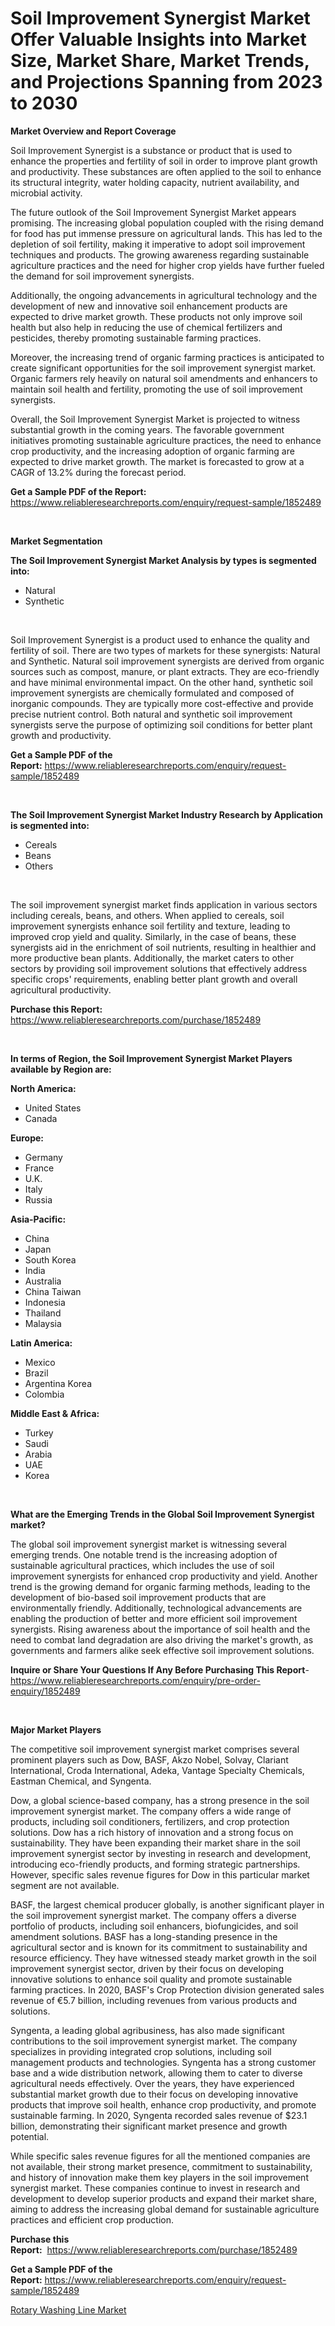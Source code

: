 <p><h1>Soil Improvement Synergist Market Offer Valuable Insights into Market Size, Market Share, Market Trends, and Projections Spanning from 2023 to 2030</h1></p><p><strong>Market Overview and Report Coverage</strong></p>
<p><p>Soil Improvement Synergist is a substance or product that is used to enhance the properties and fertility of soil in order to improve plant growth and productivity. These substances are often applied to the soil to enhance its structural integrity, water holding capacity, nutrient availability, and microbial activity.</p><p>The future outlook of the Soil Improvement Synergist Market appears promising. The increasing global population coupled with the rising demand for food has put immense pressure on agricultural lands. This has led to the depletion of soil fertility, making it imperative to adopt soil improvement techniques and products. The growing awareness regarding sustainable agriculture practices and the need for higher crop yields have further fueled the demand for soil improvement synergists.</p><p>Additionally, the ongoing advancements in agricultural technology and the development of new and innovative soil enhancement products are expected to drive market growth. These products not only improve soil health but also help in reducing the use of chemical fertilizers and pesticides, thereby promoting sustainable farming practices.</p><p>Moreover, the increasing trend of organic farming practices is anticipated to create significant opportunities for the soil improvement synergist market. Organic farmers rely heavily on natural soil amendments and enhancers to maintain soil health and fertility, promoting the use of soil improvement synergists.</p><p>Overall, the Soil Improvement Synergist Market is projected to witness substantial growth in the coming years. The favorable government initiatives promoting sustainable agriculture practices, the need to enhance crop productivity, and the increasing adoption of organic farming are expected to drive market growth. The market is forecasted to grow at a CAGR of 13.2% during the forecast period.</p></p>
<p><strong>Get a Sample PDF of the Report:</strong> <a href="https://www.reliableresearchreports.com/enquiry/request-sample/1852489">https://www.reliableresearchreports.com/enquiry/request-sample/1852489</a></p>
<p>&nbsp;</p>
<p><strong>Market Segmentation</strong></p>
<p><strong>The Soil Improvement Synergist Market Analysis by types is segmented into:</strong></p>
<p><ul><li>Natural</li><li>Synthetic</li></ul></p>
<p>&nbsp;</p>
<p><p>Soil Improvement Synergist is a product used to enhance the quality and fertility of soil. There are two types of markets for these synergists: Natural and Synthetic. Natural soil improvement synergists are derived from organic sources such as compost, manure, or plant extracts. They are eco-friendly and have minimal environmental impact. On the other hand, synthetic soil improvement synergists are chemically formulated and composed of inorganic compounds. They are typically more cost-effective and provide precise nutrient control. Both natural and synthetic soil improvement synergists serve the purpose of optimizing soil conditions for better plant growth and productivity.</p></p>
<p><strong>Get a Sample PDF of the Report:</strong>&nbsp;<a href="https://www.reliableresearchreports.com/enquiry/request-sample/1852489">https://www.reliableresearchreports.com/enquiry/request-sample/1852489</a></p>
<p>&nbsp;</p>
<p><strong>The Soil Improvement Synergist Market Industry Research by Application is segmented into:</strong></p>
<p><ul><li>Cereals</li><li>Beans</li><li>Others</li></ul></p>
<p>&nbsp;</p>
<p><p>The soil improvement synergist market finds application in various sectors including cereals, beans, and others. When applied to cereals, soil improvement synergists enhance soil fertility and texture, leading to improved crop yield and quality. Similarly, in the case of beans, these synergists aid in the enrichment of soil nutrients, resulting in healthier and more productive bean plants. Additionally, the market caters to other sectors by providing soil improvement solutions that effectively address specific crops' requirements, enabling better plant growth and overall agricultural productivity.</p></p>
<p><strong>Purchase this Report:</strong>&nbsp; <a href="https://www.reliableresearchreports.com/purchase/1852489">https://www.reliableresearchreports.com/purchase/1852489</a></p>
<p>&nbsp;</p>
<p><strong>In terms of Region, the Soil Improvement Synergist Market Players available by Region are:</strong></p>
<p>
    <p> <strong> North America: </strong>
        <ul>
            <li>United States</li>
            <li>Canada</li>
        </ul>
        </p> 
    <p> <strong> Europe: </strong>
        <ul>
            <li>Germany</li>
            <li>France</li>
            <li>U.K.</li>
            <li>Italy</li>
            <li>Russia</li>
        </ul>
        </p> 
    <p> <strong> Asia-Pacific: </strong>
        <ul>
            <li>China</li>
            <li>Japan</li>
            <li>South Korea</li>
            <li>India</li>
            <li>Australia</li>
            <li>China Taiwan</li>
            <li>Indonesia</li>
            <li>Thailand</li>
            <li>Malaysia</li>
        </ul>
        </p> 
    <p> <strong> Latin America: </strong>
        <ul>
            <li>Mexico</li>
            <li>Brazil</li>
            <li>Argentina Korea</li>
            <li>Colombia</li>
        </ul>
        </p> 
    <p> <strong> Middle East & Africa: </strong>
        <ul>
            <li>Turkey</li>
            <li>Saudi</li>
            <li>Arabia</li>
            <li>UAE</li>
            <li>Korea</li>
        </ul>
    </p>
    </p>
<p>&nbsp;</p>
<p><strong>What are the Emerging Trends in the Global Soil Improvement Synergist market?</strong></p>
<p><p>The global soil improvement synergist market is witnessing several emerging trends. One notable trend is the increasing adoption of sustainable agricultural practices, which includes the use of soil improvement synergists for enhanced crop productivity and yield. Another trend is the growing demand for organic farming methods, leading to the development of bio-based soil improvement products that are environmentally friendly. Additionally, technological advancements are enabling the production of better and more efficient soil improvement synergists. Rising awareness about the importance of soil health and the need to combat land degradation are also driving the market's growth, as governments and farmers alike seek effective soil improvement solutions.</p></p>
<p><strong>Inquire or Share Your Questions If Any Before Purchasing This Report</strong>- <a href="https://www.reliableresearchreports.com/enquiry/pre-order-enquiry/1852489">https://www.reliableresearchreports.com/enquiry/pre-order-enquiry/1852489</a></p>
<p>&nbsp;</p>
<p><strong>Major Market Players</strong></p>
<p><p>The competitive soil improvement synergist market comprises several prominent players such as Dow, BASF, Akzo Nobel, Solvay, Clariant International, Croda International, Adeka, Vantage Specialty Chemicals, Eastman Chemical, and Syngenta. </p><p>Dow, a global science-based company, has a strong presence in the soil improvement synergist market. The company offers a wide range of products, including soil conditioners, fertilizers, and crop protection solutions. Dow has a rich history of innovation and a strong focus on sustainability. They have been expanding their market share in the soil improvement synergist sector by investing in research and development, introducing eco-friendly products, and forming strategic partnerships. However, specific sales revenue figures for Dow in this particular market segment are not available.</p><p>BASF, the largest chemical producer globally, is another significant player in the soil improvement synergist market. The company offers a diverse portfolio of products, including soil enhancers, biofungicides, and soil amendment solutions. BASF has a long-standing presence in the agricultural sector and is known for its commitment to sustainability and resource efficiency. They have witnessed steady market growth in the soil improvement synergist sector, driven by their focus on developing innovative solutions to enhance soil quality and promote sustainable farming practices. In 2020, BASF's Crop Protection division generated sales revenue of €5.7 billion, including revenues from various products and solutions.</p><p>Syngenta, a leading global agribusiness, has also made significant contributions to the soil improvement synergist market. The company specializes in providing integrated crop solutions, including soil management products and technologies. Syngenta has a strong customer base and a wide distribution network, allowing them to cater to diverse agricultural needs effectively. Over the years, they have experienced substantial market growth due to their focus on developing innovative products that improve soil health, enhance crop productivity, and promote sustainable farming. In 2020, Syngenta recorded sales revenue of $23.1 billion, demonstrating their significant market presence and growth potential.</p><p>While specific sales revenue figures for all the mentioned companies are not available, their strong market presence, commitment to sustainability, and history of innovation make them key players in the soil improvement synergist market. These companies continue to invest in research and development to develop superior products and expand their market share, aiming to address the increasing global demand for sustainable agriculture practices and efficient crop production.</p></p>
<p><strong>Purchase this Report:</strong>&nbsp;&nbsp;<a href="https://www.reliableresearchreports.com/purchase/1852489">https://www.reliableresearchreports.com/purchase/1852489</a></p>
<p></p>
<p><strong>Get a Sample PDF of the Report:</strong>&nbsp;<a href="https://www.reliableresearchreports.com/enquiry/request-sample/1852489">https://www.reliableresearchreports.com/enquiry/request-sample/1852489</a></p>
<p><p><a href="https://medium.com/@yuvicharp23/rotary-washing-line-market-outlook-industry-overview-and-forecast-2023-to-2030-bc3e602d3cd1">Rotary Washing Line Market</a></p></p>